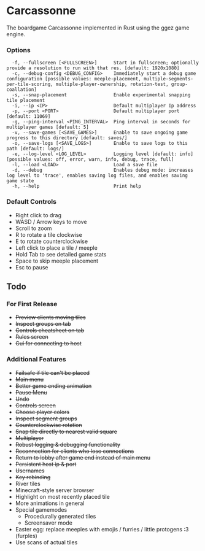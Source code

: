 # Carcassonne

The boardgame Carcassonne implemented in Rust using the ggez game engine.

### Options

```
  -f, --fullscreen [<FULLSCREEN>]      Start in fullscreen; optionally provide a resolution to run with that res. [default: 1920x1080]
  -c, --debug-config <DEBUG_CONFIG>    Immediately start a debug game configuration [possible values: meeple-placement, multiple-segments-per-tile-scoring, multiple-player-ownership, rotation-test, group-coallation]
  -s, --snap-placement                 Enable experimental snapping tile placement
  -i, --ip <IP>                        Default multiplayer Ip address
  -p, --port <PORT>                    Default multiplayer port [default: 11069]  
  -g, --ping-interval <PING_INTERVAL>  Ping interval in seconds for multiplayer games [default: 5]
  -v, --save-games [<SAVE_GAMES>]      Enable to save ongoing game progress to this directory [default: saves/]
  -o, --save-logs [<SAVE_LOGS>]        Enable to save logs to this path [default: logs/]
  -e, --log-level <LOG_LEVEL>          Logging level [default: info] [possible values: off, error, warn, info, debug, trace, full]
  -l, --load <LOAD>                    Load a save file
  -d, --debug                          Enables debug mode: increases log level to 'trace', enables saving log files, and enables saving game state
  -h, --help                           Print help
```

### Default Controls

* Right click to drag
* WASD / Arrow keys to move
* Scroll to zoom
* R to rotate a tile clockwise
* E to rotate counterclockwise
* Left click to place a tile / meeple
* Hold Tab to see detailed game stats
* Space to skip meeple placement
* Esc to pause

## Todo

### For First Release

* ~~Preview clients moving tiles~~
* ~~Inspect groups on tab~~
* ~~Controls cheatsheet on tab~~
* ~~Rules screen~~
* ~~Gui for connecting to host~~

### Additional Features

* ~~Failsafe if tile can't be placed~~
* ~~Main menu~~
* ~~Better game ending animation~~
* ~~Pause Menu~~
* ~~Undo~~
* ~~Controls screen~~
* ~~Choose player colors~~
* ~~Inspect segment groups~~
* ~~Counterclockwise rotation~~
* ~~Snap tile directly to nearest valid square~~
* ~~Multiplayer~~
* ~~Robust logging & debugging functionality~~
* ~~Reconnection for clients who lose connections~~
* ~~Return to lobby after game end instead of main menu~~
* ~~Persistent host ip & port~~
* ~~Usernames~~
* ~~Key rebinding~~
* River tiles
* Minecraft-style server browser
* Highlight on most recently placed tile
* More animations in general
* Special gamemodes
  * Procedurally generated tiles
  * Screensaver mode
* Easter egg: replace meeples with emojis / furries / little protogens :3 (furples)
* Use scans of actual tiles
